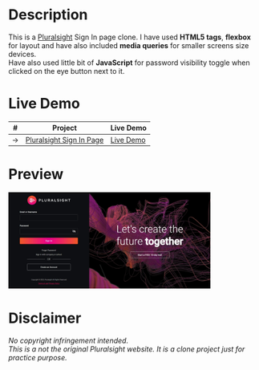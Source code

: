 # Description

This is a <a href="https://www.pluralsight.com/" target="_blank">Pluralsight</a> Sign In page clone. I have used <b>HTML5 tags</b>, <b>flexbox</b> for layout and have also included <b>media queries</b> for smaller screens size devices.
<br>
Have also used little bit of <b>JavaScript</b> for password visibility toggle when clicked on the eye button next to it.

# Live Demo

|  #  | Project                                                                                                                     | Live Demo                                                                         |
| :-: | --------------------------------------------------------------------------------------------------------------------------- | --------------------------------------------------------------------------------- |
| ->  | [Pluralsight Sign In Page](https://github.com/architkakkar/HTML-CSS/tree/main/pluralsight-sign-in-page)                     | [Live Demo](https://architkakkar.github.io/HTML-CSS/pluralsight-sign-in-page/)    |

# Preview 
<img src="https://github.com/architkakkar/HTML-CSS/blob/main/pluralsight-sign-in-page/design/desktop-design.jpeg" alt="" width="80%" height="80%" />

# Disclaimer

<i>No copyright infringement intended.<br>
This is a not the original Pluralsight website. It is a clone project just for practice purpose.</i> 
